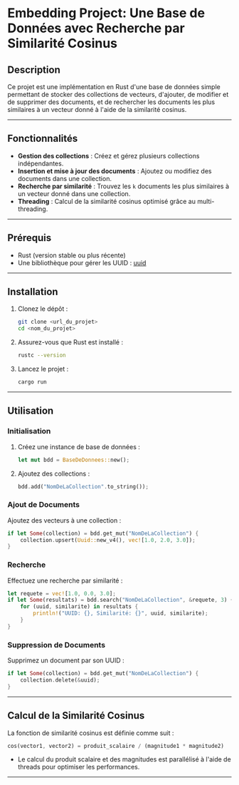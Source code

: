# Embedding Project: Une Base de Données avec Recherche par Similarité Cosinus

## Description
Ce projet est une implémentation en Rust d'une base de données simple permettant de stocker des collections de vecteurs, d'ajouter, de modifier et de supprimer des documents, et de rechercher les documents les plus similaires à un vecteur donné à l'aide de la similarité cosinus.

---

## Fonctionnalités
- **Gestion des collections** : Créez et gérez plusieurs collections indépendantes.
- **Insertion et mise à jour des documents** : Ajoutez ou modifiez des documents dans une collection.
- **Recherche par similarité** : Trouvez les `k` documents les plus similaires à un vecteur donné dans une collection.
- **Threading** : Calcul de la similarité cosinus optimisé grâce au multi-threading.

---

## Prérequis

- Rust (version stable ou plus récente)
- Une bibliothèque pour gérer les UUID : [uuid](https://crates.io/crates/uuid)

---

## Installation

1. Clonez le dépôt :
   ```bash
   git clone <url_du_projet>
   cd <nom_du_projet>
   ```
2. Assurez-vous que Rust est installé :
   ```bash
   rustc --version
   ```
3. Lancez le projet :
   ```bash
   cargo run
   ```

---

## Utilisation

### Initialisation
1. Créez une instance de base de données :
   ```rust
   let mut bdd = BaseDeDonnees::new();
   ```
2. Ajoutez des collections :
   ```rust
   bdd.add("NomDeLaCollection".to_string());
   ```

### Ajout de Documents
Ajoutez des vecteurs à une collection :
```rust
if let Some(collection) = bdd.get_mut("NomDeLaCollection") {
    collection.upsert(Uuid::new_v4(), vec![1.0, 2.0, 3.0]);
}
```

### Recherche
Effectuez une recherche par similarité :
```rust
let requete = vec![1.0, 0.0, 3.0];
if let Some(resultats) = bdd.search("NomDeLaCollection", &requete, 3) {
    for (uuid, similarite) in resultats {
        println!("UUID: {}, Similarité: {}", uuid, similarite);
    }
}
```

### Suppression de Documents
Supprimez un document par son UUID :
```rust
if let Some(collection) = bdd.get_mut("NomDeLaCollection") {
    collection.delete(&uuid);
}
```

---

## Calcul de la Similarité Cosinus
La fonction de similarité cosinus est définie comme suit :
```rust
cos(vector1, vector2) = produit_scalaire / (magnitude1 * magnitude2)
```
- Le calcul du produit scalaire et des magnitudes est parallélisé à l'aide de threads pour optimiser les performances.

---




